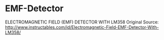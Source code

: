 # EMF-Detector
ELECTROMAGNETIC FIELD (EMF) DETECTOR WITH LM358
Original Source: http://www.instructables.com/id/Electromagnetic-Field-EMF-Detector-With-LM358/
